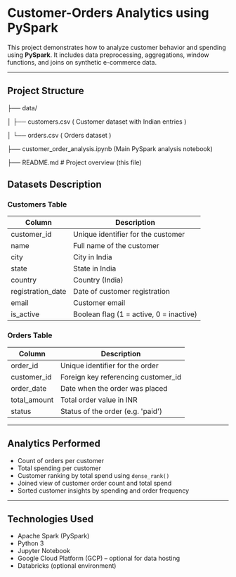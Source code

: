 #  Customer-Orders Analytics using PySpark

This project demonstrates how to analyze customer behavior and spending using **PySpark**. It includes data preprocessing, aggregations, window functions, and joins on synthetic e-commerce data.

---
##  Project Structure
 
├── data/  

│ ├── customers.csv ( Customer dataset with Indian entries )

│ └── orders.csv ( Orders dataset )  

├── customer_order_analysis.ipynb (Main PySpark analysis notebook)  

├── README.md # Project overview (this file)  

##  Datasets Description

###  Customers Table

| Column            | Description                         |
|-------------------|-------------------------------------|
| customer_id       | Unique identifier for the customer  |
| name              | Full name of the customer           |
| city              | City in India                       |
| state             | State in India                      |
| country           | Country (India)                     |
| registration_date | Date of customer registration       |
| email             | Customer email                      |
| is_active         | Boolean flag (1 = active, 0 = inactive) |

###  Orders Table

| Column       | Description                           |
|--------------|---------------------------------------|
| order_id     | Unique identifier for the order       |
| customer_id  | Foreign key referencing customer_id   |
| order_date   | Date when the order was placed        |
| total_amount | Total order value in INR              |
| status       | Status of the order (e.g. 'paid')     |

---

##  Analytics Performed

-  Count of orders per customer
-  Total spending per customer
-  Customer ranking by total spend using `dense_rank()`
-  Joined view of customer order count and total spend
-  Sorted customer insights by spending and order frequency

---

##  Technologies Used

- Apache Spark (PySpark)
- Python 3
- Jupyter Notebook
- Google Cloud Platform (GCP) – optional for data hosting
- Databricks (optional environment)


 
